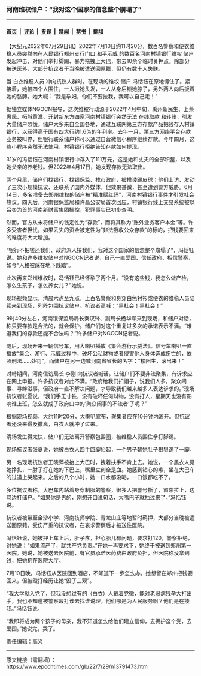### 河南维权储户：“我对这个国家的信念整个崩塌了”

---

#### [首页](../../../..?n13791473) &nbsp;|&nbsp; [评论](../../../../../epoch-comment?n13791473) &nbsp;|&nbsp; [专题](../../../../../epoch-special?n13791473) &nbsp;|&nbsp; [禁闻](../../../../../epoch-news?n13791473) &nbsp;|&nbsp; [禁书](../../../../../books?n13791473) &nbsp;|&nbsp; [翻墙](https://github.com/gfw-breaker/nogfw/blob/master/README.md?n13791473)


<div class="post_content" id="artbody" itemprop="articleBody">
 <!-- article content begin -->
 <p>
  【大纪元2022年07月29日讯】2022年7月10日约11时20分，数百名警察和便衣维稳人员突然向在人民银行郑州支行门口
  <ok href="https://www.epochtimes.com/gb/tag/%E5%92%8C%E5%B9%B3%E7%A4%BA%E5%A8%81.html">
   和平示威
  </ok>
  的数百名河南村镇银行维权
  <ok href="https://www.epochtimes.com/gb/tag/%E5%82%A8%E6%88%B7.html">
   储户
  </ok>
  发起冲击，对他们拳打脚踢、暴力拖拽上大巴，带去10余个临时关押点。除部分被送医外，大部分抗议者于当晚被遣送回原籍，但仍有数十人失联。
 </p>
 <p>
  当
  <ok href="https://www.epochtimes.com/gb/tag/%E7%99%BD%E8%A1%A3%E7%BB%B4%E7%A8%B3%E4%BA%BA%E5%91%98.html">
   白衣维稳人员
  </ok>
  冲向抗议人群时，在现场的维权
  <ok href="https://www.epochtimes.com/gb/tag/%E5%82%A8%E6%88%B7.html">
   储户
  </ok>
  冯恬钰在原地愣住了。紧接着，她被四个人围住，一人揪她头发，一人从身后锁她脖子，另外两人向后扳着她的胳膊。她大喊：“我是孕妇，你们不要拉我，我可以自己走！”
 </p>
 <p>
  据独立媒体NGOCN报导，这次维权行动源于2022年4月中旬，禹州新民生、上蔡惠民、柘城黄淮、开封新东方四家河南村镇银行突然无法
  <ok href="https://www.epochtimes.com/gb/tag/%E5%9C%A8%E7%BA%BF%E5%8F%96%E6%AC%BE.html">
   在线取款
  </ok>
  和转账，引发大量储户恐慌。储户大多来自全国各地，通过互联网第三方存款产品把钱存入村镇银行，以获得高于国有四大行约1.6%的年利率。去年一月，第三方网络平台存款业务被叫停，但银行联系储户称可以通过自营微信小程序继续存款。今年四月，这些小程序突然无法使用，村镇银行拒绝告知存款如何提现。
 </p>
 <p>
  31岁的冯恬钰在河南村镇银行中存入了111万元，这是她和丈夫的全部积蓄，以及她父亲的养老钱。但2022年4月17日，她发现存款无法取出。
 </p>
 <p>
  两个月里，储户们找银行、找银保监、找市政府，被推诿踢皮球；他们上访、发动了三次小规模抗议、还联系了国内外媒体，但效果甚微，甚至遭到警方威胁。6月14日，多名准备去郑州维权的储户被“精准赋红码”，河南村镇银行事件才引发社会热议。四天后，河南银保监局和许昌公安局首次回应，村镇银行线上交易系统被以吕奕为首的河南新财富集团操控，犯罪事实已初步查明。
 </p>
 <p>
  然而，官方从未将储户的钱定性为“存款”，而将其称为“账外业务客户本金”等。许多受害者担忧，如果丢失的资金被定性为”非法吸收公众存款“的标的，把钱要回来的难度将大大增加。
 </p>
 <p>
  “银行不把钱还我们、政府派人揍我们，我对这个国家的信念整个崩塌了”，冯恬钰说。她和许多维权储户对NGOCN记者说，自己一直爱国、信任政府、相信警察，如今“人格被踩在地下践踏”。
 </p>
 <p>
  此次再来郑州维权时，冯恬钰已经怀孕了两个月。“没有这些钱，我怎么做产检，怎么生孩子，怎么养女儿？”她说。
 </p>
 <p>
  现场视频显示，清晨六点至九点，上百名警察和身穿白色衬衫或便衣的维稳人员陆续来到现场，列阵包围抗议储户。抗议者高喊：“黑社会！黑社会！”
 </p>
 <p>
  9时40分左右，河南银保监局局长秦汉锋、副局长杨华军来到现场，和储户对话，称只要存款是合法的，就会保护。储户们对这个重复过多次的承诺表示不满。“难道我们的存款还能不合法吗？”许多储户对NGOCN记者说。
 </p>
 <p>
  随后，现场开来一辆信号车，用大喇叭播放《集会游行示威法》。信号车喇叭一直播放“集会、游行、示威过程中，破坏公私财物或者侵害他人身体造成伤亡的，依照刑法……处罚”，而储户在另一边喊河南省省长的名字：“楼阳生，滚出来！”
 </p>
 <p>
  对峙期间，河南信访局长
  <ok href="https://www.epochtimes.com/gb/tag/%E6%9D%8E%E5%88%9A.html">
   李刚
  </ok>
  向抗议者喊话，让储户们不要非法聚集，有诉求应在网上申报。许多抗议者对此不满。“政府给我们扣帽子，说我们人多，聚众闹事、寻衅滋事。但政府一直不解决问题，才导致我们越来越多人表达诉求的。”现场抗议者张夏说，“我们手无寸铁，没有破坏任何财物，没有打人，星期天也没有影响谁上班，怎么就成了政府口中的’聚众闹事的不法者’了呢？”
 </p>
 <p>
  根据现场视频，大约11时20分，大喇叭宣布，聚集者应在10分钟内离开。但抗议者还没来得及撤离，白衣人就冲了过来。
 </p>
 <p>
  清场发生得太快，储户们无法离开警察包围圈，被维稳人员围住拳打脚踢。
 </p>
 <p>
  现场抗议者张夏说，她被白衣人四手四脚抬起，一个男子朝她肚子狠狠踢了一脚。
 </p>
 <p>
  另一名现场抗议者王晓萍被抬上大巴时，拽着扶手不肯上去。她说，一个黑衣人见她挣扎，一肘子打在她的下巴上，嘴里立刻全是血。她感到钻心的疼，坐在大巴车的过道上哭起来。之后的八个小时，她一口水都没喝，一口饭都吃不了。
 </p>
 <p>
  多位抗议者称，大巴车内站着身穿制服的警察，很多人把警号撕了，窗帘拉上，边骂边打储户。“如果你是男的，刚想开口说句话，大嘴巴子就抽过来了。”冯恬钰说。
 </p>
 <p>
  抗议者被带至金沙小学、河南技师学院、青龙山庄等地暂时羁押，大部分当晚被遣送回原籍。受伤严重的抗议者，在哀求警察后才被送往医院。
 </p>
 <p>
  冯恬钰说，她被押上车上后，肚子疼，担心胎儿有问题，要求打120，警察拒绝，对她说：“如果流产了，就共产党负责。”在她一再要求下，她终于被送到郑州第一医院。她说，她被送去医院前，有官员承诺医药费由政府负担，但医院称没拿到钱，把她扔在医院大厅。
 </p>
 <p>
  7月10日晚，冯恬钰从医院回到酒店，不知道下一步怎么办。她想留在郑州把钱要回来，但被殴打经历让她“毁了三观”。
 </p>
 <p>
  “我大学就入党了，但我没想过有的（白衣）人戴着党徽，能对老弱病残孕大打出手，我也不知道被警察殴打该去找谁说理。他们哪是为人民服务啊？他们是在揍我。”冯恬钰说。
 </p>
 <p>
  “我即将成为两个孩子的母亲，我不知道怎么给他们建立信仰，去拥护这个党，去爱国。”她说完，哭了。
 </p>
 <p>
  责任编辑：高义
 </p>
 <!-- article content end -->
 <div id="below_article_ad">
 </div>
</div>


---

原文链接（需翻墙）：https://www.epochtimes.com/gb/22/7/29/n13791473.htm